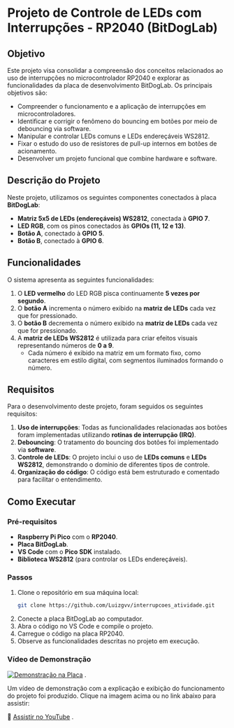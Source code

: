 # Projeto de Controle de LEDs com Interrupções - RP2040 (BitDogLab)

## Objetivo

Este projeto visa consolidar a compreensão dos conceitos relacionados ao uso de interrupções no microcontrolador RP2040 e explorar as funcionalidades da placa de desenvolvimento BitDogLab. Os principais objetivos são:

- Compreender o funcionamento e a aplicação de interrupções em microcontroladores.
- Identificar e corrigir o fenômeno do bouncing em botões por meio de debouncing via software.
- Manipular e controlar LEDs comuns e LEDs endereçáveis WS2812.
- Fixar o estudo do uso de resistores de pull-up internos em botões de acionamento.
- Desenvolver um projeto funcional que combine hardware e software.

## Descrição do Projeto

Neste projeto, utilizamos os seguintes componentes conectados à placa **BitDogLab**:

- **Matriz 5x5 de LEDs (endereçáveis) WS2812**, conectada à **GPIO 7**.
- **LED RGB**, com os pinos conectados às **GPIOs (11, 12 e 13)**.
- **Botão A**, conectado à **GPIO 5**.
- **Botão B**, conectado à **GPIO 6**.

## Funcionalidades

O sistema apresenta as seguintes funcionalidades:

1. O **LED vermelho** do LED RGB pisca continuamente **5 vezes por segundo**.
2. O **botão A** incrementa o número exibido na **matriz de LEDs** cada vez que for pressionado.
3. O **botão B** decrementa o número exibido na **matriz de LEDs** cada vez que for pressionado.
4. A **matriz de LEDs WS2812** é utilizada para criar efeitos visuais representando números de **0 a 9**.
   - Cada número é exibido na matriz em um formato fixo, como caracteres em estilo digital, com segmentos iluminados formando o número.

## Requisitos

Para o desenvolvimento deste projeto, foram seguidos os seguintes requisitos:

1. **Uso de interrupções**: Todas as funcionalidades relacionadas aos botões foram implementadas utilizando **rotinas de interrupção (IRQ)**.
2. **Debouncing**: O tratamento do bouncing dos botões foi implementado via **software**.
3. **Controle de LEDs**: O projeto inclui o uso de **LEDs comuns** e **LEDs WS2812**, demonstrando o domínio de diferentes tipos de controle.
4. **Organização do código**: O código está bem estruturado e comentado para facilitar o entendimento.

## Como Executar

### Pré-requisitos

- **Raspberry Pi Pico** com o **RP2040**.
- **Placa BitDogLab**.
- **VS Code** com o **Pico SDK** instalado.
- **Biblioteca WS2812** (para controlar os LEDs endereçáveis).

 ### Passos

1. Clone o repositório em sua máquina local:
   ```bash
   git clone https://github.com/Luizgvv/interrupcoes_atividade.git
2. Conecte a placa BitDogLab ao computador.
3. Abra o código no VS Code e compile o projeto.
4. Carregue o código na placa RP2040.
5. Observe as funcionalidades descritas no projeto em execução.
   
### Vídeo de Demonstração

[![Demonstração na Placa](https://img.youtube.com/vi/5SkjIg2ZeIg/0.jpg)](https://youtu.be/5SkjIg2ZeIg) .

Um vídeo de demonstração com a explicação e exibição do funcionamento do projeto foi produzido. Clique na imagem acima ou no link abaixo para assistir:

🔗 [Assistir no YouTube](https://youtu.be/5SkjIg2ZeIg)  .

